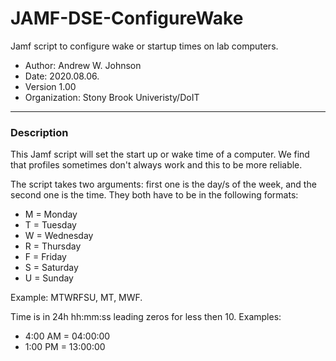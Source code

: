 # JAMF-DSE-ConfigureWake
 Jamf script to configure wake or startup times on lab computers.

- Author: Andrew W. Johnson
- Date: 2020.08.06.
- Version 1.00
- Organization: Stony Brook Univeristy/DoIT
---
### Description

This Jamf script will set the start up or wake time of a computer. We find that profiles sometimes don't always work and this to be more reliable.

The script takes two arguments: first one is the day/s of the week, and the second one is the time. They both have to be in the following formats:

- M = Monday
- T = Tuesday
- W = Wednesday
- R = Thursday
- F = Friday
- S = Saturday
- U = Sunday

Example: MTWRFSU, MT, MWF.

Time is in 24h hh:mm:ss leading zeros for less then 10. Examples:

- 4:00 AM = 04:00:00
- 1:00 PM = 13:00:00
